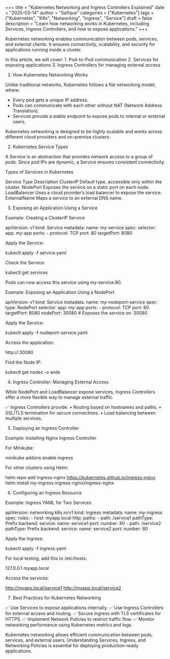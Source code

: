 +++
title = "Kubernetes Networking and Ingress Controllers Explained"
date = "2025-03-14"
author = "Safique"
categories = ["Kubernetes"]
tags = ["Kubernetes", "K8s", "Networking", "Ingress", "Service"]
draft = false
description = "Learn how networking works in Kubernetes, including Services, Ingress Controllers, and how to expose applications."
+++

Kubernetes networking enables communication between pods, services, and external clients. It ensures connectivity, scalability, and security for applications running inside a cluster.

In this article, we will cover:
	1.	Pod-to-Pod communication
	2.	Services for exposing applications
	3.	Ingress Controllers for managing external access
<!--more-->
1. How Kubernetes Networking Works

Unlike traditional networks, Kubernetes follows a flat networking model, where:
* Every pod gets a unique IP address.
* Pods can communicate with each other without NAT (Network Address Translation).
* Services provide a stable endpoint to expose pods to internal or external users.

Kubernetes networking is designed to be highly scalable and works across different cloud providers and on-premise clusters.

2. Kubernetes Service Types

A Service is an abstraction that provides network access to a group of pods. Since pod IPs are dynamic, a Service ensures consistent connectivity.

Types of Services in Kubernetes

Service Type	Description
ClusterIP	Default type, accessible only within the cluster.
NodePort	Exposes the service on a static port on each node.
LoadBalancer	Uses a cloud provider’s load balancer to expose the service.
ExternalName	Maps a service to an external DNS name.

3. Exposing an Application Using a Service

Example: Creating a ClusterIP Service

apiVersion: v1
kind: Service
metadata:
  name: my-service
spec:
  selector:
    app: my-app
  ports:
    - protocol: TCP
      port: 80
      targetPort: 8080

Apply the Service:

kubectl apply -f service.yaml

Check the Service:

kubectl get services

Pods can now access this service using my-service:80.

Example: Exposing an Application Using a NodePort

apiVersion: v1
kind: Service
metadata:
  name: my-nodeport-service
spec:
  type: NodePort
  selector:
    app: my-app
  ports:
    - protocol: TCP
      port: 80
      targetPort: 8080
      nodePort: 30080  # Exposes the service on <NodeIP>:30080

Apply the Service:

kubectl apply -f nodeport-service.yaml

Access the application:

http://<NodeIP>:30080

Find the Node IP:

kubectl get nodes -o wide

4. Ingress Controller: Managing External Access

While NodePort and LoadBalancer expose services, Ingress Controllers offer a more flexible way to manage external traffic.

✅ Ingress Controllers provide:
	•	Routing based on hostnames and paths.
	•	SSL/TLS termination for secure connections.
	•	Load balancing between multiple services.

5. Deploying an Ingress Controller

Example: Installing Nginx Ingress Controller

For Minikube:

minikube addons enable ingress

For other clusters using Helm:

helm repo add ingress-nginx https://kubernetes.github.io/ingress-nginx
helm install my-ingress ingress-nginx/ingress-nginx

6. Configuring an Ingress Resource

Example: Ingress YAML for Two Services

apiVersion: networking.k8s.io/v1
kind: Ingress
metadata:
  name: my-ingress
spec:
  rules:
    - host: myapp.local
      http:
        paths:
          - path: /service1
            pathType: Prefix
            backend:
              service:
                name: service1
                port:
                  number: 80
          - path: /service2
            pathType: Prefix
            backend:
              service:
                name: service2
                port:
                  number: 80

Apply the Ingress:

kubectl apply -f ingress.yaml

For local testing, add this to /etc/hosts:

127.0.0.1 myapp.local

Access the services:

http://myapp.local/service1
http://myapp.local/service2

7. Best Practices for Kubernetes Networking

✅ Use Services to expose applications internally.
✅ Use Ingress Controllers for external access and routing.
✅ Secure Ingress with TLS certificates for HTTPS.
✅ Implement Network Policies to restrict traffic flow.
✅ Monitor networking performance using Kubernetes metrics and logs.



Kubernetes networking allows efficient communication between pods, services, and external users. Understanding Services, Ingress, and Networking Policies is essential for deploying production-ready applications.

